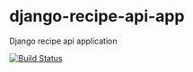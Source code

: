 # django-recipe-api-app
Django recipe api application

[![Build Status](https://travis-ci.org/francis-mwas/django-recipe-api-app.svg?branch=master)](https://travis-ci.org/francis-mwas/django-recipe-api-app)
